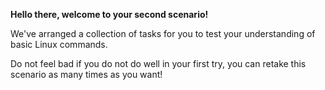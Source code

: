 **Hello there, welcome to your second scenario!**

We've arranged a collection of tasks for you to test your understanding of basic Linux commands.


Do not feel bad if you do not do well in your first try, you can retake this scenario as many times as you want!